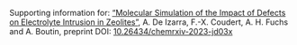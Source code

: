 Supporting information for: [“Molecular Simulation of the Impact of Defects on Electrolyte Intrusion in Zeolites”](https://doi.org/10.26434/chemrxiv-2023-jd03x), A. De Izarra, F.-X. Coudert, A. H. Fuchs and A. Boutin, preprint DOI: [10.26434/chemrxiv-2023-jd03x](https://doi.org/10.26434/chemrxiv-2023-jd03x)

